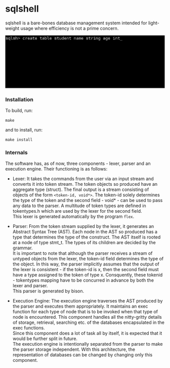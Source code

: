 # sqlshell

sqlshell is a bare-bones database management system intended for light-weight usage where efficiency is not a prime concern.

![sqlshell in action](https://raw.githubusercontent.com/divkakwani/sqlshell/master/snapshot.png)

### Installation

To build, run:
```
make
```
and to install, run:
```
make install
```


### Internals

The software has, as of now, three components - lexer, parser and an execution engine. Their
functioning is as follows:

* Lexer: It takes the commands from the user via an input stream and converts it into token stream.
         The token objects so produced have an aggregate type (struct). The final output is
         a stream consisting of objects of the form `<token-id, void*>`. The token-id solely determines
         the type of the token and the second field - void* - can be used to pass any data to the
         parser. A multitude of token types are defined in tokentypes.h which are used by the lexer
         for the second field.
         <br> This lexer is generated automatically by the program `flex`.

* Parser: From the token stream supplied by the lexer, it generates an Abstract Syntax Tree (AST).
          Each node in the AST so produced has a type that determines the type of the construct.
          The AST itself is rooted at a node of type stmt_t. The types of its
          children are decided by the grammar.<br>
          It is important to note that although the parser receives a stream of untyped objects
          from the lexer, the token-id field determines the type of the object. In this 
          way, the parser implicitly assumes that the output of the lexer is consistent - if the 
          token-id is x, then the second field must have a type assigned to the token of type x.
          Consquently, these tokenid - tokentypes mapping have to be concurred in advance by both
          the lexer and parser.
          <br> This parser is generated by bison.

* Execution Engine: The execution engine traverses the AST produced by the parser and executes them
                    appropriately. It maintains an exec function for each type of node that is
                    to be invoked when that type of node is encountered. This component handles 
                    all the nitty-gritty details of storage, retrieval, searching etc. of the 
                    databases encapsulated in the exec functions. 
                    <br> Since this component does a lot of task all by itself, it is expected
                    that it would be further split in future.
                    <br> The execution engine is intentionally separated from the parser to make
                    the parser storage independent. With this architecture, the representation of
                    databases can be changed by changing only this component.
